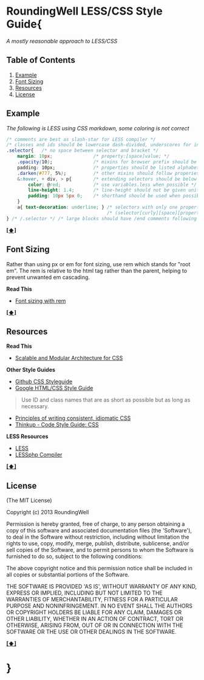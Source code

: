 # RoundingWell LESS/CSS Style Guide{

 *A mostly reasonable approach to LESS/CSS*

## <a name='TOC'>Table of Contents</a>

  1. [Example](#example)
  1. [Font Sizing](#font-sizing)
  1. [Resources](#resources)
  1. [License](#license)

## <a name='example'>Example</a>

*The following is LESS using CSS markdown,  some coloring is not correct*

```css
/* comments are best as slash-star for LESS compiler */
/* classes and ids should be lowercase dash-divided, underscores for input names, no camelCasing */
.selector{   /* no space between selector and bracket */
	margin: 10px;				/* property:[space]value; */
	.opacity(10);				/* mixins for browser prefix should be alphabetical */
	padding: 10px;				/* properties should be listed alphabetically */
	.darken(#777, 5%);			/* other mixins should follow properies */
	&:hover, + div, > p{		/* extending selectors should be below */
		color: @red;			/* use variables.less when possible */
		line-height: 1.4;		/* line-height should not be given units */
		padding: 10px 5px 0;	/* shorthand should be used when possible */
	}
    a{ text-decoration: underline; } /* selectors with only one property should be listed on one line */
    								 /* (selector[curly][space][property...;][space][close curly]) */
} /* /.selector */ /* large blocks should have /end comments following the close curly */
```

  **[[⬆]](#TOC)**

## <a name='font-sizing'>Font Sizing</a>

Rather than using px or em for font sizing, use rem which stands for "root em".  The rem is relative to the html tag rather than the parent, helping to prevent unwanted em cascading.

**Read This**
  - [Font sizing with rem](http://snook.ca/archives/html_and_css/font-size-with-rem)

**[[⬆]](#TOC)**
  
## <a name='resources'>Resources</a>

**Read This**
  - [Scalable and Modular Architecture for CSS](http://smacss.com/)

**Other Style Guides**
  - [Github CSS Styleguide](https://github.com/styleguide/css)
  - [Google HTML/CSS Style Guide](http://google-styleguide.googlecode.com/svn/trunk/htmlcssguide.xml#CSS_Style_Rules)

  > Use ID and class names that are as short as possible but as long as necessary.
  - [Principles of writing consistent, idiomatic CSS](https://github.com/necolas/idiomatic-css)
  - [Thinkup - Code Style Guide: CSS](https://github.com/ginatrapani/ThinkUp/wiki/Code-Style-Guide:-CSS)

**LESS Resources**
  - [LESS](http://lesscss.org/)
  - [LESSphp Compiler](http://leafo.net/lessphp/)


**[[⬆]](#TOC)**

## <a name='license'>License</a>

(The MIT License)

Copyright (c) 2013 RoundingWell

Permission is hereby granted, free of charge, to any person obtaining
a copy of this software and associated documentation files (the
'Software'), to deal in the Software without restriction, including
without limitation the rights to use, copy, modify, merge, publish,
distribute, sublicense, and/or sell copies of the Software, and to
permit persons to whom the Software is furnished to do so, subject to
the following conditions:

The above copyright notice and this permission notice shall be
included in all copies or substantial portions of the Software.

THE SOFTWARE IS PROVIDED 'AS IS', WITHOUT WARRANTY OF ANY KIND,
EXPRESS OR IMPLIED, INCLUDING BUT NOT LIMITED TO THE WARRANTIES OF
MERCHANTABILITY, FITNESS FOR A PARTICULAR PURPOSE AND NONINFRINGEMENT.
IN NO EVENT SHALL THE AUTHORS OR COPYRIGHT HOLDERS BE LIABLE FOR ANY
CLAIM, DAMAGES OR OTHER LIABILITY, WHETHER IN AN ACTION OF CONTRACT,
TORT OR OTHERWISE, ARISING FROM, OUT OF OR IN CONNECTION WITH THE
SOFTWARE OR THE USE OR OTHER DEALINGS IN THE SOFTWARE.

  **[[⬆]](#TOC)**

# }
